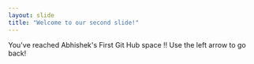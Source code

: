 ```yaml
---
layout: slide
title: "Welcome to our second slide!"
---
```

You've reached Abhishek's First Git Hub space !!
Use the left arrow to go back!
